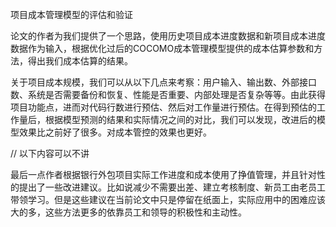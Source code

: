 

项目成本管理模型的评估和验证

论文的作者为我们提供了一个思路，使用历史项目成本进度数据和新项目成本进度数据作为输入，根据优化过后的COCOMO成本管理模型提供的成本估算参数和方法，得出我们成本估算的结果。

关于项目成本规模，我们可以从以下几点来考察：用户输入、输出数、外部接口数、系统是否需要备份和恢复、性能是否重要、内部处理是否复杂等等。由此获得项目功能点，进而对代码行数进行预估、然后对工作量进行预估。在得到预估的工作量后，根据模型预测的结果和实际情况之间的对比，我们可以发现，改进后的模型效果比之前好了很多。对成本管控的效果也更好。

// 以下内容可以不讲

最后一点作者根据银行外包项目实际工作进度和成本使用了挣值管理，并且针对性的提出了一些改进建议。比如说减少不需要出差、建立考核制度、新员工由老员工带领学习。但是这些建议在当前论文中只是停留在纸面上，实际应用中的困难应该大的多，这些方法更多的依靠员工和领导的积极性和主动性。